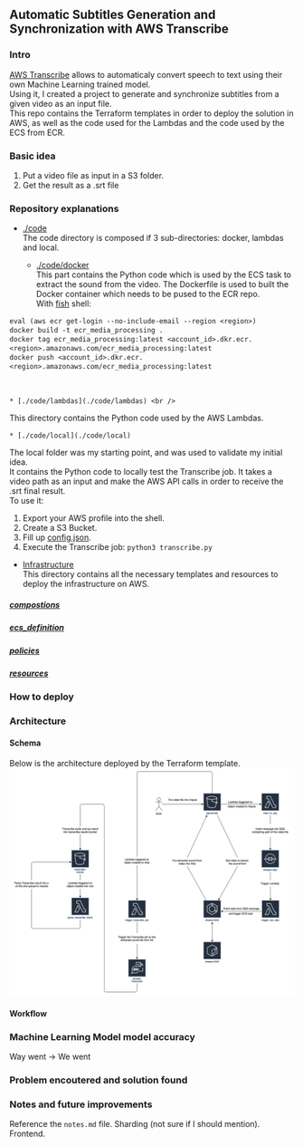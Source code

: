 ## Automatic Subtitles Generation and Synchronization with AWS Transcribe

### Intro
[AWS Transcribe](https://aws.amazon.com/transcribe/) allows to automaticaly convert speech to text using their own Machine Learning trained model. <br/>
Using it, I created a project to generate and synchronize subtitles from a given video as an input file. <br />
This repo contains the Terraform templates in order to deploy the solution in AWS, as well as the code used for the Lambdas and the code used by the ECS from ECR.

### Basic idea
1. Put a video file as input in a S3 folder.
2. Get the result as a .srt file

### Repository explanations
  * [./code](./code) <br/>
The code directory is composed if 3 sub-directories: docker, lambdas and local.

    * [./code/docker](./code/docker) <br/>
This part contains the Python code which is used by the ECS task to extract the sound from the video. The Dockerfile is used to built the Docker container which needs to be pused to the ECR repo. <br/>
With [fish](https://fishshell.com/) shell:
```
eval (aws ecr get-login --no-include-email --region <region>)
docker build -t ecr_media_processing .
docker tag ecr_media_processing:latest <account_id>.dkr.ecr.<region>.amazonaws.com/ecr_media_processing:latest
docker push <account_id>.dkr.ecr.<region>.amazonaws.com/ecr_media_processing:latest
```
<br />

    * [./code/lambdas](./code/lambdas) <br />
This directory contains the Python code used by the AWS Lambdas.

    * [./code/local](./code/local)
The local folder was my starting point, and was used to validate my initial idea. <br/>
It contains the Python code to locally test the Transcribe job. It takes a video path as an input and make the AWS API calls in order to receive the .srt final result. <br />
To use it:
1. Export your AWS profile into the shell.
2. Create a S3 Bucket.
3. Fill up [config.json](./code/local/config.json).
4. Execute the Transcribe job: `python3 transcribe.py`

 * [Infrastructure](./infrastructure) <br/>
This directory contains all the necessary templates and resources to deploy the infrastructure on AWS.
##### [compostions](./infrastructure/compositions)
##### [ecs_definition](./infrastructure/ecs_defintion)
##### [policies](./infrastructure/policies)
##### [resources](./infrastructure/resources)


### How to deploy

### Architecture
#### Schema
Below is the architecture deployed by the Terraform template.
![architecture](./readme_assets/aws_subtitles_infrastructure.png)

#### Workflow

### Machine Learning Model model accuracy
Way went -> We went

### Problem encoutered and solution found

### Notes and future improvements
Reference the `notes.md` file. Sharding (not sure if I should mention). Frontend.